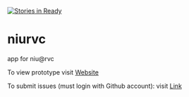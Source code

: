 [![Stories in Ready](https://badge.waffle.io/rvcapps/niurvc.png?label=active&title=Active)](https://waffle.io/rvcapps/niurvc?utm_source=badge)

# niurvc
app for niu@rvc 

To view prototype visit [Website](http://www.rvchourofcode.com/niurvc.html)

To submit issues (must login with Github account): visit [Link](https://waffle.io/rvcapps/niurvc) 
